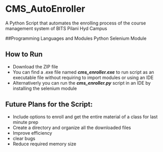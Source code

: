 # CMS_AutoEnroller
A Python Script that automates the enrolling process of the course management system of BITS Pilani Hyd Campus

##Programming Languages and Modules
Python 
Selenium Module




## How to Run
- Download the ZIP file
- You can find a .exe file named ***cms_enroller.exe*** to run script as an executable file without requiring to import modules or using an IDE
- Alternativerly you can run the ***cms_enroller.py*** script in an IDE by installing the selenium module



## Future Plans for the Script:
- Include options to enroll and get the entire material of a class for last minute prep
- Create a directory and organize all the downloaded files  
- Improve efficiency 
- clear bugs
- Reduce required memory size
